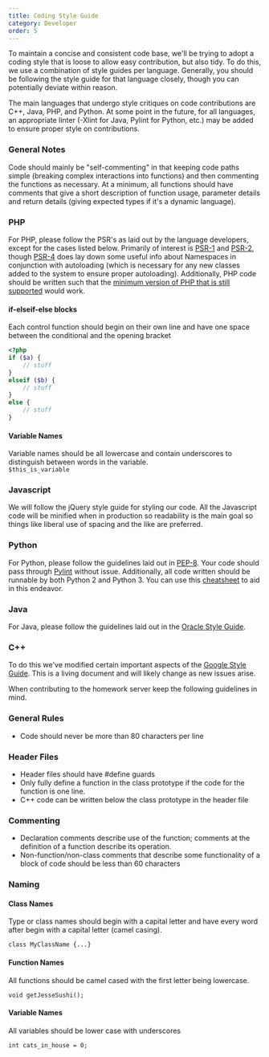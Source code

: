 ```yaml
---
title: Coding Style Guide
category: Developer
order: 5
---
```


To maintain a concise and consistent code base, we'll be trying to adopt a coding style that is loose to allow easy contribution, but also tidy. To do this, we use a combination of style guides per language. Generally, you should be following the style guide for that language closely, though you can potentially deviate within reason. 

The main languages that undergo style critiques on code contributions are C++, Java, PHP, and Python. At some point in the future, for all languages, an appropriate linter (-Xlint for Java, Pylint for Python, etc.) may be added to ensure proper style on contributions.

### General Notes
Code should mainly be "self-commenting" in that keeping code paths simple (breaking complex interactions into functions) and then commenting the functions as necessary. At a minimum, all functions should have comments that give a short description of function usage, parameter details and return details (giving expected types if it's a dynamic language).

### PHP
For PHP, please follow the PSR's as laid out by the language developers, except for the cases listed below. Primarily of interest is [PSR-1](http://www.php-fig.org/psr/psr-1/) and [PSR-2](http://www.php-fig.org/psr/psr-2/), though [PSR-4](http://www.php-fig.org/psr/psr-4/) does lay down some useful info about Namespaces in conjunction with autoloading (which is necessary for any new classes added to the system to ensure proper autoloading). Additionally, PHP code should be written such that the [minimum version of PHP that is still supported](http://php.net/supported-versions.php) would work. 

#### if-elseif-else blocks
Each control function should begin on their own line and have one space between the conditional and the opening bracket
```php
<?php
if ($a) {
    // stuff
}
elseif ($b) {
    // stuff
}
else {
    // stuff
}
```

#### Variable Names
Variable names should be all lowercase and contain underscores to distinguish between words in the variable.  
```$this_is_variable ```

### Javascript
We will follow the jQuery style guide for styling our code. All the Javascript code will be minified when in production so readability is the main goal so things like liberal use of spacing and the like are preferred.

### Python
For Python, please follow the guidelines laid out in [PEP-8](https://www.python.org/dev/peps/pep-0008/). Your code should pass through [Pylint](http://www.pylint.org/) without issue. Additionally, all code written should be runnable by both Python 2 and Python 3. You can use this [cheatsheet](http://python-future.org/compatible_idioms.html) to aid in this endeavor.

### Java
For Java, please follow the guidelines laid out in the [Oracle Style Guide](http://www.oracle.com/technetwork/java/javase/documentation/codeconvtoc-136057.html).

### C++
To do this we've modified certain important aspects of the [Google Style Guide](https://google.github.io/styleguide/cppguide.html). This is a living document and will likely change as new issues arise.

When contributing to the homework server keep the following guidelines in mind.

### General Rules

* Code should never be more than 80 characters per line

### Header Files

* Header files should have #define guards
* Only fully define a function in the class prototype if the code for the function is one line.
* C++ code can be written below the class prototype in the header file

### Commenting

* Declaration comments describe use of the function; comments at the definition of a function describe its operation.
* Non-function/non-class comments that describe some functionality of a block of code should be less than 60 characters

### Naming

#### Class Names

Type or class names should begin with a capital letter and have every word after begin with a capital letter (camel casing).

```class MyClassName {...}```

#### Function Names

All functions should be camel cased with the first letter being lowercase.

```void getJesseSushi();```

#### Variable Names

All variables should be lower case with underscores

```int cats_in_house = 0;```